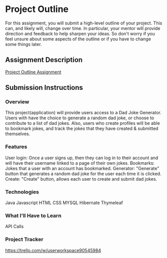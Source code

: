 # Project Outline
For this assignment, you will submit a high-level outline of your project. This can, and likely will, change over time. In particular, your mentor will provide direction and feedback to help sharpen your ideas. So don't worry if you feel unsure about some aspects of the outline or if you have to change some things later.

## Assignment Description
[Project Outline Assignment](https://education.launchcode.org/liftoff/modules/assignments/project-outline)

## Submission Instructions

### Overview
This project(application) will provide users access to a Dad Joke Generator. Users with have the choice to generate a random dad joke, or choose to contribute to a list of dad jokes. Also, users who create profiles will be able to bookmark jokes, and track the jokes that they have created & submitted themselves.
### Features
User login: Once a user signs up, then they can log in to their account and will have their username linked to a page of their own jokes. 
Bookmarks: Jokes that a user with an account has bookmarked. 
Generator: "Generate" button that generates a random dad joke for the user each time it is clicked. 
Create: "Create" button, allows each user to create and submit dad jokes.
### Technologies
Java 
Javascript
HTML 
CSS 
MYSQL 
Hibernate 
Thymeleaf
### What I'll Have to Learn
API Calls
### Project Tracker
https://trello.com/w/userworkspace90545984
